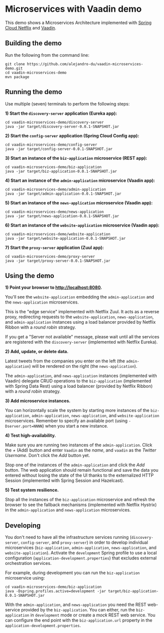 # Microservices with Vaadin demo

This demo shows a Microservices Architecture implemented with [Spring Cloud Netflix](http://cloud.spring.io/spring-cloud-netflix/) and [Vaadin](https://vaadin.com).

## Building the demo

Run the following from the command line:
```
git clone https://github.com/alejandro-du/vaadin-microservices-demo.git
cd vaadin-microservices-demo
mvn package
```

## Running the demo

Use multiple (seven) terminals to perform the following steps:

**1) Start the `discovery-server` application (Eureka app):**
```
cd vaadin-microservices-demo/discovery-server
java -jar target/discovery-server-0.0.1-SNAPSHOT.jar
```

**2) Start the `config-server` application (Spring Cloud Config app):**
```
cd vaadin-microservices-demo/config-server
java -jar target/config-server-0.0.1-SNAPSHOT.jar
```

**3) Start an instance of the `biz-application` microservice (REST app):**
```
cd vaadin-microservices-demo/biz-application
java -jar target/biz-application-0.0.1-SNAPSHOT.jar
```

**4) Start an instance of the `admin-application` microservice (Vaadin app):**
```
cd vaadin-microservices-demo/admin-application
java -jar target/admin-application-0.0.1-SNAPSHOT.jar
```

**5) Start an instance of the `news-application` microservice (Vaadin app):**
```
cd vaadin-microservices-demo/news-application
java -jar target/news-application-0.0.1-SNAPSHOT.jar
```

**6) Start an instance of the `website-application` microservice (Vaadin app):**
```
cd vaadin-microservices-demo/website-application
java -jar target/website-application-0.0.1-SNAPSHOT.jar
```

**7) Start the `proxy-server` application (Zuul app):**
```
cd vaadin-microservices-demo/proxy-server
java -jar target/proxy-server-0.0.1-SNAPSHOT.jar
```

## Using the demo

**1) Point your browser to <http://localhost:8080>.**

You'll see the `website-application` embedding the `admin-application` and the `news-application` microservices.

This is the "edge service" implemented with Netflix Zuul. It acts as a reverse proxy, redirecting requests to the `website-application`, `news-application`, and `admin-application` instances using a load balancer provided by Netflix Ribbon with a _round robin_ strategy.

If you get a "Server not available" message, please wait until all the services are registered with the `discovery-server` (implemented with Netflix Eureka).

**2) Add, update, or delete data.**

Latest tweets from the companies you enter on the left (the `admin-application`) will be rendered on the right (the `news-application`).

The `admin-application`, and `news-application` instances (implemented with Vaadin) delegate CRUD operations to the `biz-application` (implemented with Spring Data Rest) using a load balancer (provided by Netflix Ribbon) with a _round robin_ strategy.

**3) Add microservice instances.**

You can horizontally scale the system by starting more instances of the `biz-application`, `admin-application`, `news-application`, and `website-application` microservices. Remember to specify an available port (using `-Dserver.port=NNNN`) when you start a new instance.

**4) Test high-availability.**

Make sure you are running two instances of the `admin-application`. Click the _+_ (Add) button and enter `Vaadin`
as the _name_, and `vaadin` as the _Twitter Username_. Don't click the _Add_ button yet.

Stop one of the instances of the `admin-application` and click the _Add_ button. The web application should remain functional and save the data you entered without losing the state of the UI thanks to the externalized HTTP Session (implemented with Spring Session and Hazelcast).

**5) Test system resilience.**

Stop all the instances of the `biz-application` microservice and refresh the browser to see the fallback mechanisms (implemented with Netflix Hystrix) in the `admin-application` and `news-application` microservices.

## Developing

You don't need to have all the infrastructure services running (`discovery-server`, `config-server`, and `proxy-server`) in order to develop individual microservices (`biz-application`, `admin-application`, `news-application`, and `website-application`). Activate the `development` Spring profile to use a local configuration (`application-development.properties`) that excludes external orchestration services.

For example, during development you can run the `biz-application` microservice using:

```
cd vaadin-microservices-demo/biz-application
java -Dspring.profiles.active=development -jar target/biz-application-0.0.1-SNAPSHOT.jar
```


With the `admin-application`, and `news-application` you need the REST web-service provided by the `biz-application`. You can either, run the `biz-application` in `development` mode or create a _mock_ REST web service. You can configure the end point with the `biz-application.url` property in the `application-development.properties`.

